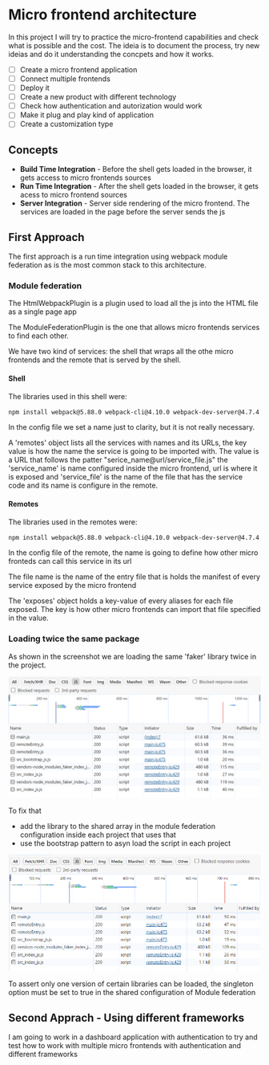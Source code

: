 # Micro frontend architecture

In this project I will try to practice the micro-frontend capabilities and check what is possible and the cost. The ideia is to document the process, try new ideias and do it understanding the concpets and how it works.

- [ ] Create a micro frontend application
- [ ] Connect multiple frontends
- [ ] Deploy it
- [ ] Create a new product with different technology
- [ ] Check how authentication and autorization would work
- [ ] Make it plug and play kind of application
- [ ] Create a customization type

## Concepts

- **Build Time Integration** - Before the shell gets loaded in the browser, it gets access to micro frontends sources
- **Run Time Integration** - After the shell gets loaded in the browser, it gets acess to micro frontend sources
- **Server Integration** - Server side rendering of the micro frontend. The services are loaded in the page before the server sends the js

## First Approach

The first approach is a run time integration using webpack module federation as is the most common stack to this architecture.

### Module federation

The HtmlWebpackPlugin is a plugin used to load all the js into the HTML file as a single page app

The ModuleFederationPlugin is the one that allows micro frontends services to find each other.

We have two kind of services: the shell that wraps all the othe micro frontends and the remote that is served by the shell.

#### Shell

The libraries used in this shell were:

```sh
npm install webpack@5.88.0 webpack-cli@4.10.0 webpack-dev-server@4.7.4 nodemon html-webpack-plugin@5.5.0 --save-exact
```

In the config file we set a name just to clarity, but it is not really necessary.

A 'remotes' object lists all the services with names and its URLs, the key value is how the name the service is going to be imported with. The value is a URL that follows the patter "serice_name@url/service_file.js" the 'service_name' is name configured inside the micro frontend, url is where it is exposed and 'service_file' is the name of the file that has the service code and its name is configure in the remote.

#### Remotes

The libraries used in the remotes were:

```sh
npm install webpack@5.88.0 webpack-cli@4.10.0 webpack-dev-server@4.7.4 faker@5.1.0 html-webpack-plugin@5.5.0 --save-exact
```

In the config file of the remote, the name is going to define how other micro fronteds can call this service in its url

The file name is the name of the entry file that is holds the manifest of every service exposed by the micro frontend

The 'exposes' object holds a key-value of every aliases for each file exposed. The key is how other micro frontends can import that file specified in the value.

### Loading twice the same package

As shown in the screenshot we are loading the same 'faker' library twice in the project.

![module federation loading the same library twice in the project](./assets/imgs/module-federation-network-progresse.png)

To fix that

- add the library to the shared array in the module federation configuration inside each project that uses that
- use the bootstrap pattern to asyn load the script in each project

![module federation loading the library once](./assets/imgs/module-federation-network-progresse-shared-library.png)

To assert only one version of certain libraries can be loaded, the singleton option must be set to true in the shared configuration of Module federation

## Second Apprach - Using different frameworks

I am going to work in a dashboard application with authentication to try and test how to work with multiple micro frontends with authentication and different frameworks
